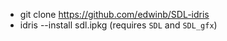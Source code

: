 
- git clone https://github.com/edwinb/SDL-idris
- idris --install sdl.ipkg
  (requires `SDL` and `SDL_gfx`)
